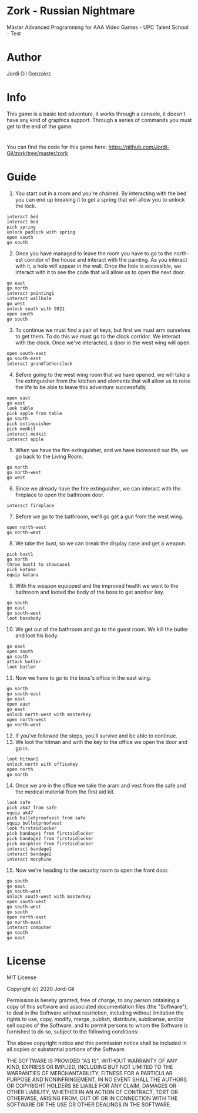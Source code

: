 # Zork - Russian Nightmare
Máster Advanced Programming for AAA Video Games - UPC Talent School - Test
#
# Author
Jordi Gil Gonzalez
#
# Info
This game is a basic text adventure, it works through a console, it doesn't have any kind of graphics support. Through a series of commands you must get to the end of the game.
# 
You can find the code for this game here: https://github.com/Jordi-Gil/zork/tree/master/zork
# Guide
1. You start out in a room and you're chained. By interacting with the bed you can end up breaking it to get a spring that will allow you to unlock the lock.
```
interact bed
interact bed
pick spring
unlock padlock with spring
open south
go south
```
2. Once you have managed to leave the room you have to go to the north-est corridor of the house and interact with the painting. As you interact with it, a hole will appear in the wall. Once the hole is accessible, we interact with it to see the code that will allow us to open the next door.
```
go east
go north
interact painting1
interact wallhole
go west
unlock south with 9821
open south
go south
```
3. To continue we must find a pair of keys, but first we must arm ourselves to get them. To do this we must go to the clock corridor. We interact with the clock. Once we've interacted, a door in the west wing will open.
```
open south-east
go south-east
interact grandfatherclock
```
4. Before going to the west wing room that we have opened, we will take a fire extinguisher from the kitchen and elements that will allow us to raise the life to be able to leave this adventure successfully.
```
open east
go east
look table
pick apple from table
go south
pick extinguisher
pick medkit
interact medkit
interact apple
``` 
5. When we have the fire extinguisher, and we have increased our life, we go back to the Living Room.
```
go north
go north-west
go west
```
6. Since we already have the fire extinguisher, we can interact with the fireplace to open the bathroom door.
```
interact fireplace
```
7. Before we go to the bathroom, we'll go get a gun from the west wing.
```
open north-west
go north-west
```
8. We take the bust, so we can break the display case and get a weapon.
```
pick bust1
go north
throw bust1 to showcase1
pick katana
equip katana
```
9. With the weapon equipped and the improved health we went to the bathroom and looted the body of the boss to get another key.
```
go south
go east
go south-west
loot bossbody
``` 
10. We get out of the bathroom and go to the guest room. We kill the butler and loot his body.
```
go east
open south
go south
attack butler
loot butler
```
11. Now we have to go to the boss's office in the east wing.
```
go north
go south-east
go east
open east
go east
unlock north-west with masterkey
open north-west
go north-west
```
12. If you've followed the steps, you'll survive and be able to continue.
13. We loot the hitman and with the key to the office we open the door and go in.
```
loot hitman1
unlock north with officekey
open north
go north
```
14. Once we are in the office we take the aram and vest from the safe and the medical material from the first aid kit.
```
look safe
pick ak47 from safe
equip ak47
pick bulletproofvest from safe
equip bulletproofvest
look firstaidlocker
pick bandage1 from firstaidlocker
pick bandage2 from firstaidlocker
pick morphine from firstaidlocker
interact bandage1
interact bandage2
interact morphine
```
15. Now we're heading to the security room to open the front door.
 ```
go south
go east
go south-west
unlock south-west with masterkey
open south-west
go south-west
go south
open north-east
go north-east
interact computer
go south
go east
 ```
#
# License
MIT License

Copyright (c) 2020 Jordi Gil

Permission is hereby granted, free of charge, to any person obtaining a copy
of this software and associated documentation files (the "Software"), to deal
in the Software without restriction, including without limitation the rights
to use, copy, modify, merge, publish, distribute, sublicense, and/or sell
copies of the Software, and to permit persons to whom the Software is
furnished to do so, subject to the following conditions:

The above copyright notice and this permission notice shall be included in all
copies or substantial portions of the Software.

THE SOFTWARE IS PROVIDED "AS IS", WITHOUT WARRANTY OF ANY KIND, EXPRESS OR
IMPLIED, INCLUDING BUT NOT LIMITED TO THE WARRANTIES OF MERCHANTABILITY,
FITNESS FOR A PARTICULAR PURPOSE AND NONINFRINGEMENT. IN NO EVENT SHALL THE
AUTHORS OR COPYRIGHT HOLDERS BE LIABLE FOR ANY CLAIM, DAMAGES OR OTHER
LIABILITY, WHETHER IN AN ACTION OF CONTRACT, TORT OR OTHERWISE, ARISING FROM,
OUT OF OR IN CONNECTION WITH THE SOFTWARE OR THE USE OR OTHER DEALINGS IN THE
SOFTWARE.
